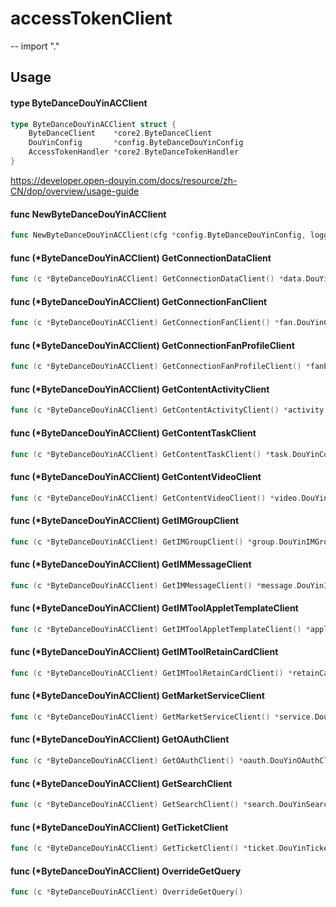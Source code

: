 # accessTokenClient
--
    import "."


## Usage

#### type ByteDanceDouYinACClient

```go
type ByteDanceDouYinACClient struct {
	ByteDanceClient    *core2.ByteDanceClient
	DouYinConfig       *config.ByteDanceDouYinConfig
	AccessTokenHandler *core2.ByteDanceTokenHandler
}
```

https://developer.open-douyin.com/docs/resource/zh-CN/dop/overview/usage-guide

#### func  NewByteDanceDouYinACClient

```go
func NewByteDanceDouYinACClient(cfg *config.ByteDanceDouYinConfig, logger *logger.Logger, cache cache.ICache) (*ByteDanceDouYinACClient, error)
```

#### func (*ByteDanceDouYinACClient) GetConnectionDataClient

```go
func (c *ByteDanceDouYinACClient) GetConnectionDataClient() *data.DouYinConnectionDataClient
```

#### func (*ByteDanceDouYinACClient) GetConnectionFanClient

```go
func (c *ByteDanceDouYinACClient) GetConnectionFanClient() *fan.DouYinConnectionFanClient
```

#### func (*ByteDanceDouYinACClient) GetConnectionFanProfileClient

```go
func (c *ByteDanceDouYinACClient) GetConnectionFanProfileClient() *fanProfile.DouYinConnectionFanProfileClient
```

#### func (*ByteDanceDouYinACClient) GetContentActivityClient

```go
func (c *ByteDanceDouYinACClient) GetContentActivityClient() *activity.DouYinContentActivityClient
```

#### func (*ByteDanceDouYinACClient) GetContentTaskClient

```go
func (c *ByteDanceDouYinACClient) GetContentTaskClient() *task.DouYinContentTaskClient
```

#### func (*ByteDanceDouYinACClient) GetContentVideoClient

```go
func (c *ByteDanceDouYinACClient) GetContentVideoClient() *video.DouYinContentVideoClient
```

#### func (*ByteDanceDouYinACClient) GetIMGroupClient

```go
func (c *ByteDanceDouYinACClient) GetIMGroupClient() *group.DouYinIMGroupClient
```

#### func (*ByteDanceDouYinACClient) GetIMMessageClient

```go
func (c *ByteDanceDouYinACClient) GetIMMessageClient() *message.DouYinIMMessageClient
```

#### func (*ByteDanceDouYinACClient) GetIMToolAppletTemplateClient

```go
func (c *ByteDanceDouYinACClient) GetIMToolAppletTemplateClient() *appletTemplate.DouYinIMToolAppletTemplateClient
```

#### func (*ByteDanceDouYinACClient) GetIMToolRetainCardClient

```go
func (c *ByteDanceDouYinACClient) GetIMToolRetainCardClient() *retainCard.DouYinIMToolRetainCardClient
```

#### func (*ByteDanceDouYinACClient) GetMarketServiceClient

```go
func (c *ByteDanceDouYinACClient) GetMarketServiceClient() *service.DouYinMarketServiceClient
```

#### func (*ByteDanceDouYinACClient) GetOAuthClient

```go
func (c *ByteDanceDouYinACClient) GetOAuthClient() *oauth.DouYinOAuthClient
```

#### func (*ByteDanceDouYinACClient) GetSearchClient

```go
func (c *ByteDanceDouYinACClient) GetSearchClient() *search.DouYinSearchClient
```

#### func (*ByteDanceDouYinACClient) GetTicketClient

```go
func (c *ByteDanceDouYinACClient) GetTicketClient() *ticket.DouYinTicketClient
```

#### func (*ByteDanceDouYinACClient) OverrideGetQuery

```go
func (c *ByteDanceDouYinACClient) OverrideGetQuery()
```
